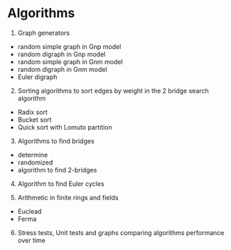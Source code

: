 # Algorithms

1. Graph generators 
 - random simple graph in Gnp model 
 - random digraph in Gnp model
 - random simple graph in Gnm model 
 - random digraph in Gnm model 
 - Euler digraph

2. Sorting algorithms to sort edges by weight in the 2 bridge search algorithm 
 - Radix sort
 - Bucket sort
 - Quick sort with Lomuto partition

3. Algorithms to find bridges
 - determine
 - randomized
 - algorithm to find 2-bridges

4. Algorithm to find Euler cycles 

5. Arithmetic in finite rings and fields
 - Euclead
 - Ferma

 6. Stress tests, Unit tests and graphs comparing algorithms performance over time 